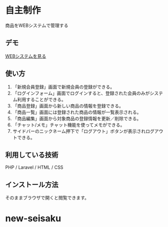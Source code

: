 # 自主制作

商品をWEBシステムで管理する


## デモ

[WEBシステムを見る](https://laravel-chat.herokuapp.com/)



## 使い方

1. 「新規会員登録」画面で新規会員の登録ができる。
2. 「ログインフォーム」画面でログインすると、登録された会員のみがシステム利用することができる。
3. 「商品登録」画面から新しい商品の情報を登録できる。
4. 「商品一覧」画面には登録された商品の情報が一覧表示される。
5. 「商品編集」画面から対象商品の登録情報を更新／削除できる。
6. 「チャット/メモ」チャット機能を使ってメモができる。
7. サイドバーのニックネーム押下で「ログアウト」ボタンが表示されログアウトできる。


## 利用している技術

 PHP / Laravel / HTML / CSS


## インストール方法

そのままブラウザで開くと閲覧できます。

# new-seisaku
